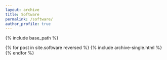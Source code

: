 ```yaml
---
layout: archive
title: Software
permalink: /software/
author_profile: true
---
```


{% include base_path %}

{% for post in site.software reversed %}
  {% include archive-single.html %}
{% endfor %}
